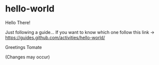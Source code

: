 # hello-world

Hello There!

Just following a guide...
If you want to know which one follow this link -> https://guides.github.com/activities/hello-world/

Greetings
Tomate



(Changes may occur)
